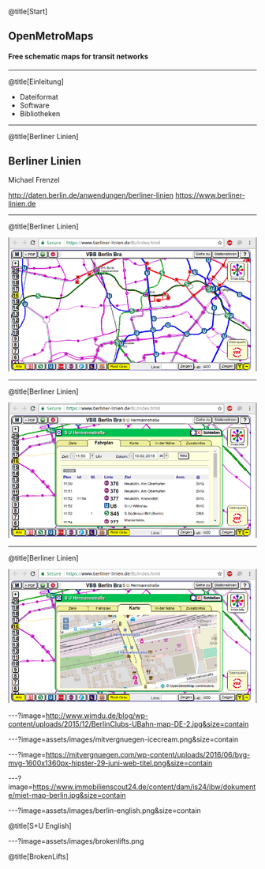 @title[Start]

## Open<span class="gold">Metro</span>Maps

#### Free schematic maps for transit networks

---

@title[Einleitung]

* Dateiformat
* Software
* Bibliotheken

---

@title[Berliner Linien]

## Berliner Linien
Michael Frenzel

<http://daten.berlin.de/anwendungen/berliner-linien>
<https://www.berliner-linien.de>

---

@title[Berliner Linien]

![Image](assets/images/berliner_linien1.png)

---

@title[Berliner Linien]

![Image](assets/images/berliner_linien2.png)

---

@title[Berliner Linien]

![Image](assets/images/berliner_linien3.png)

---?image=http://www.wimdu.de/blog/wp-content/uploads/2015/12/BerlinClubs-UBahn-map-DE-2.jpg&size=contain

---?image=assets/images/mitvergnuegen-icecream.png&size=contain

---?image=https://mitvergnuegen.com/wp-content/uploads/2016/06/bvg-mvg-1600x1360px-hipster-29-juni-web-titel.png&size=contain

---?image=https://www.immobilienscout24.de/content/dam/is24/ibw/dokumente/miet-map-berlin.jpg&size=contain

---?image=assets/images/berlin-english.png&size=contain

@title[S+U English]

---?image=assets/images/brokenlifts.png

@title[BrokenLifts]
